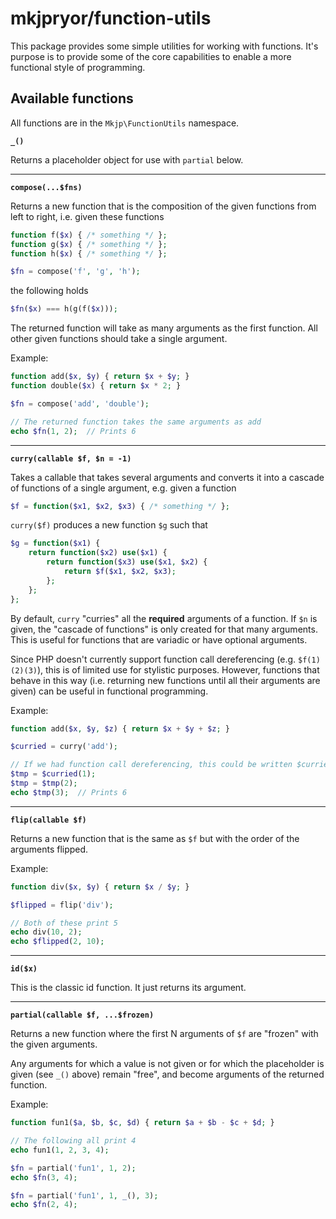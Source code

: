 # mkjpryor/function-utils

This package provides some simple utilities for working with functions. It's purpose is to provide some of the core capabilities to enable a more functional style of programming.


## Available functions

All functions are in the `Mkjp\FunctionUtils` namespace.

**`_()`**

Returns a placeholder object for use with `partial` below.

----

**`compose(...$fns)`**

Returns a new function that is the composition of the given functions from left to right, i.e. given these functions

```php
function f($x) { /* something */ };
function g($x) { /* something */ };
function h($x) { /* something */ };

$fn = compose('f', 'g', 'h');
```

the following holds

```php
$fn($x) === h(g(f($x)));
```

The returned function will take as many arguments as the first function. All other given functions should take a single argument.

Example:

```php
function add($x, $y) { return $x + $y; }
function double($x) { return $x * 2; }

$fn = compose('add', 'double');

// The returned function takes the same arguments as add
echo $fn(1, 2);  // Prints 6
```

----

**`curry(callable $f, $n = -1)`**

Takes a callable that takes several arguments and converts it into a cascade of functions of a single argument, e.g. given a function

```php
$f = function($x1, $x2, $x3) { /* something */ };
```

`curry($f)` produces a new function `$g` such that

```php
$g = function($x1) {
    return function($x2) use($x1) {
        return function($x3) use($x1, $x2) {
            return $f($x1, $x2, $x3);
        };
    };
};
```

By default, `curry` "curries" all the **required** arguments of a function. If `$n` is given, the "cascade of functions" is only created for that many arguments. This is useful for functions that are variadic or have optional arguments.

Since PHP doesn't currently support function call dereferencing (e.g. `$f(1)(2)(3)`), this is of limited use for stylistic purposes. However, functions that behave in this way (i.e. returning new functions until all their arguments are given) can be useful in functional programming.

Example:

```php
function add($x, $y, $z) { return $x + $y + $z; }

$curried = curry('add');

// If we had function call dereferencing, this could be written $curried(1)(2)(3)
$tmp = $curried(1);
$tmp = $tmp(2);
echo $tmp(3);  // Prints 6
```

----

**`flip(callable $f)`**

Returns a new function that is the same as `$f` but with the order of the arguments flipped.

Example:

```php
function div($x, $y) { return $x / $y; }

$flipped = flip('div');

// Both of these print 5
echo div(10, 2);
echo $flipped(2, 10);
```

----

**`id($x)`**

This is the classic id function. It just returns its argument.

----

**`partial(callable $f, ...$frozen)`**

Returns a new function where the first N arguments of `$f` are "frozen" with the given arguments.

Any arguments for which a value is not given or for which the placeholder is given (see `_()` above) remain "free", and become arguments of the returned function.

Example:

```php
function fun1($a, $b, $c, $d) { return $a + $b - $c + $d; }

// The following all print 4
echo fun1(1, 2, 3, 4);

$fn = partial('fun1', 1, 2);
echo $fn(3, 4);

$fn = partial('fun1', 1, _(), 3);
echo $fn(2, 4);
```
